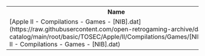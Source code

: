 <table>
<tr><th>Name</th><th>Size</th></tr>
<tr><td>
[Apple II - Compilations - Games - [NIB].dat](https://raw.githubusercontent.com/open-retrogaming-archive/dat-catalog/main/root/basic/TOSEC/Apple/II/Compilations/Games/[NIB]/Apple II - Compilations - Games - [NIB].dat)
</td><td>1027</td></tr>
</table>
